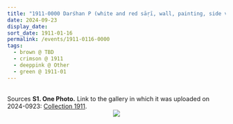 ```yaml
---
title: "1911-0000 Darśhan P (white and red sāṛī, wall, painting, side view)"
date: 2024-09-23
display_date: 
sort_date: 1911-01-16
permalink: /events/1911-0116-0000
tags:
  - brown @ TBD
  - crimson @ 1911
  - deeppink @ Other
  - green @ 1911-01
---
```


<br>

<wave-list>
  <list-title color="DarkSeaGreen" width="40">Sources</list-title>
  <list-item color="BlanchedAlmond"  width="280"><b>S1. One Photo.</b> Link to the gallery in which it was uploaded on 2024-0923: <a href="https://eternalmoments.smugmug.com/Collections/Mahipalsingh-Jaisingh-Raul-Collection/1911">Collection 1911</a>.</list-item>
</wave-list>

<div style="text-align: center"><img src="https://pub-bcc3cbe9b1e94ba1ac28915f7a3900fa.r2.dev/1911-0000_Darshan_P_(white_and_red_sari_wall_painting_side_view)_01_(from_tif)_(Mahipalsingh_Jaisingh_Raul_Collection_scanned_by_Ankit_Khare).jpg" /></div>
